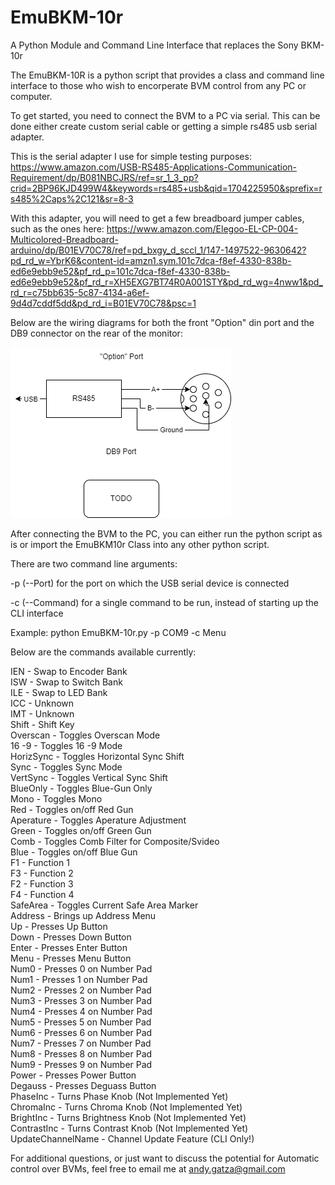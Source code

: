 # EmuBKM-10r
A Python Module and Command Line Interface that replaces the Sony BKM-10r

The EmuBKM-10R is a python script that provides a class and command line interface to those who wish to encorperate BVM control from any PC or computer. 



To get started, you need to connect the BVM to a PC via serial. This can be done either create custom serial cable or getting a simple rs485 usb serial adapter.

This is the serial adapter I use for simple testing purposes: https://www.amazon.com/USB-RS485-Applications-Communication-Requirement/dp/B081NBCJRS/ref=sr_1_3_pp?crid=2BP96KJD499W4&keywords=rs485+usb&qid=1704225950&sprefix=rs485%2Caps%2C121&sr=8-3

With this adapter, you will need to get a few breadboard jumper cables, such as the ones here: https://www.amazon.com/Elegoo-EL-CP-004-Multicolored-Breadboard-arduino/dp/B01EV70C78/ref=pd_bxgy_d_sccl_1/147-1497522-9630642?pd_rd_w=YbrK6&content-id=amzn1.sym.101c7dca-f8ef-4330-838b-ed6e9ebb9e52&pf_rd_p=101c7dca-f8ef-4330-838b-ed6e9ebb9e52&pf_rd_r=XH5EXG7BT74R0A001STY&pd_rd_wg=4nww1&pd_rd_r=c75bb635-5c87-4134-a6ef-9d4d7cddf5dd&pd_rd_i=B01EV70C78&psc=1

Below are the wiring diagrams for both the front "Option" din port and the DB9 connector on the rear of the monitor:

![ScreenShot](WiringDiagram.png)



After connecting the BVM to the PC, you can either run the python script as is or import the EmuBKM10r Class into any other python script. 

There are two command line arguments:

-p (--Port) for the port on which the USB serial device is connected

-c (--Command) for a single command to be run, instead of starting up the CLI interface

Example: python EmuBKM-10r.py -p COM9 -c Menu



Below are the commands available currently:

IEN - Swap to Encoder Bank  
ISW - Swap to Switch Bank  
ILE - Swap to LED Bank  
ICC - Unknown  
IMT - Unknown  
Shift - Shift Key  
Overscan - Toggles Overscan Mode  
16 -9 - Toggles 16 -9 Mode  
HorizSync - Toggles Horizontal Sync Shift  
Sync - Toggles Sync Mode  
VertSync - Toggles Vertical Sync Shift  
BlueOnly - Toggles Blue-Gun Only   
Mono - Toggles Mono  
Red - Toggles on/off Red Gun  
Aperature - Toggles Aperature Adjustment  
Green - Toggles on/off Green Gun  
Comb - Toggles Comb Filter for Composite/Svideo  
Blue - Toggles on/off Blue Gun  
F1 - Function 1  
F3 - Function 2  
F2 - Function 3  
F4 - Function 4  
SafeArea -  Toggles Current Safe Area Marker  
Address - Brings up Address Menu  
Up - Presses Up Button  
Down - Presses Down Button  
Enter - Presses Enter Button  
Menu - Presses Menu Button  
Num0 - Presses 0 on Number Pad  
Num1 - Presses 1 on Number Pad  
Num2 - Presses 2 on Number Pad  
Num3 - Presses 3 on Number Pad  
Num4 - Presses 4 on Number Pad  
Num5 - Presses 5 on Number Pad  
Num6 - Presses 6 on Number Pad  
Num7 - Presses 7 on Number Pad  
Num8 - Presses 8 on Number Pad  
Num9 - Presses 9 on Number Pad  
Power - Presses Power Button  
Degauss - Presses Deguass Button  
PhaseInc - Turns Phase Knob (Not Implemented Yet)  
ChromaInc - Turns Chroma Knob (Not Implemented Yet)  
BrightInc - Turns Brightness Knob (Not Implemented Yet)  
ContrastInc - Turns Contrast Knob (Not Implemented Yet)  
UpdateChannelName - Channel Update Feature (CLI Only!)  



For additional questions, or just want to discuss the potential for Automatic control over BVMs, feel free to email me at andy.gatza@gmail.com
